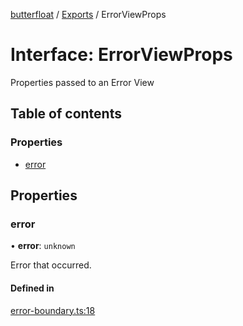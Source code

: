 [butterfloat](../README.md) / [Exports](../modules.md) / ErrorViewProps

# Interface: ErrorViewProps

Properties passed to an Error View

## Table of contents

### Properties

- [error](ErrorViewProps.md#error)

## Properties

### error

• **error**: `unknown`

Error that occurred.

#### Defined in

[error-boundary.ts:18](https://github.com/WorldMaker/butterfloat/blob/51a08e2/error-boundary.ts#L18)
